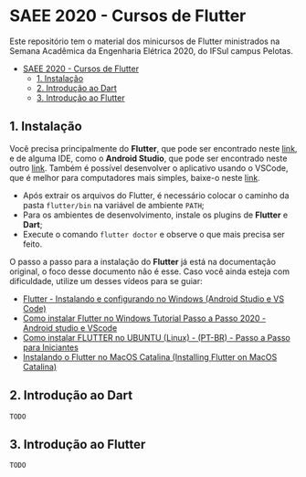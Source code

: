 # SAEE 2020 - Cursos de Flutter

Este repositório tem o material dos minicursos de Flutter ministrados na Semana Acadêmica da Engenharia Elétrica 2020, do IFSul campus Pelotas.

- [SAEE 2020 - Cursos de Flutter](#saee-2020---cursos-de-flutter)
  - [1. Instalação](#1-instalação)
  - [2. Introdução ao Dart](#2-introdução-ao-dart)
  - [3. Introdução ao Flutter](#3-introdução-ao-flutter)

## 1. Instalação

Você precisa principalmente do **Flutter**, que pode ser encontrado neste [link](https://flutter.dev/docs/get-started/install), e de alguma IDE, como o **Android Studio**, que pode ser encontrado neste outro [link](https://developer.android.com/studio). Também é possível desenvolver o aplicativo usando o VSCode, que é melhor para computadores mais simples, baixe-o neste [link](https://code.visualstudio.com/). 

* Após extrair os arquivos do Flutter, é necessário colocar o caminho da pasta `flutter/bin` na variável de ambiente `PATH`;
* Para os ambientes de desenvolvimento, instale os plugins de **Flutter** e **Dart**;
* Execute o comando `flutter doctor` e observe o que mais precisa ser feito.

O passo a passo para a instalação do **Flutter** já está na documentação original, o foco desse documento não é esse. Caso você ainda esteja com dificuldade, utilize um desses vídeos para se guiar: 

* [Flutter - Instalando e configurando no Windows (Android Studio e VS Code)](https://www.youtube.com/watch?v=frrUB8pEIng)
* [Como instalar Flutter no Windows Tutorial Passo a Passo 2020 - Android studio e VScode](https://www.youtube.com/watch?v=yuyoorvL1Y4)
* [Como instalar FLUTTER no UBUNTU (Linux) - (PT-BR) - Passo a Passo para Iniciantes](https://www.youtube.com/watch?v=47WPjNd7pdY)
* [Instalando o Flutter no MacOS Catalina (Installing Flutter on MacOS Catalina)](https://www.youtube.com/watch?v=qe2G3gXRMMw)

## 2. Introdução ao Dart
`TODO`

## 3. Introdução ao Flutter
`TODO`